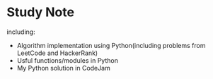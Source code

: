 # Study Note
including: 

- Algorithm implementation using Python(including problems from LeetCode and HackerRank)
- Usful functions/modules in Python
- My Python solution in CodeJam
